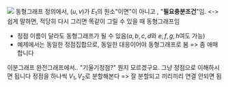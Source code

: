 ![](https://i.imgur.com/FWznJS2.png)
동형그래프 정의에서, 
$(u,v)$가 $E_1$의 원소"이면"이 아니고 , "**필요충분조건**"임. <->
쉽게 말하면, 적당히 다시 그리면 똑같이 그릴 수 있을 때 동형그래프임
- 정점 이름이 달라도 동형그래프가 될 수 있음($a,b,c,d$와 $e,f,g,h$여도 가능)
- 예제에서는 동일한 정점집합으로, 동일한 대응이어야 동형그래프로 봄
	=> 좀 애매합니다


이분그래프 완전그래프에서.. "기울기정점?" 뭔지 모르겠구요. 그냥 정점으로 이해하시면 됩니다
정점을 하나씩 $V_1,V_2$로 분할해본다 => 잘 분할되고 끼리끼리 연결 안되면 됨

